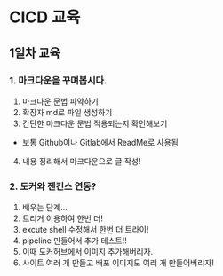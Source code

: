 # CICD 교육
## 1일차 교육

### 1. 마크다운을 꾸며봅시다.
1. 마크다운 문법 파악하기
2. 확장자 md로 파일 생성하기
3. 간단한 마크다운 문법 적용되는지 확인해보기
- 보통 Github이나 Gitlab에서 ReadMe로 사용됨
4. 내용 정리해서 마크다운으로 글 작성!

### 2. 도커와 젠킨스 연동?
1. 배우는 단계...
2. 트리거 이용하여 한번 더!
3. excute shell 수정해서 한번 더 트라이!
4. pipeline 만들어서 추가 테스트!!
5. 이때 도커허브에서 이미지 추가해버리자.
6. 사이트 여러 개 만들고 배포 이미지도 여러 개 만들어버리자!